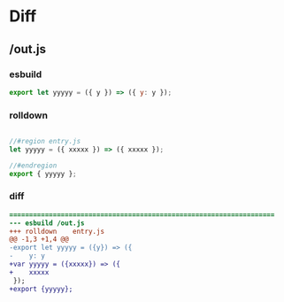 # Diff
## /out.js
### esbuild
```js
export let yyyyy = ({ y }) => ({ y: y });
```
### rolldown
```js

//#region entry.js
let yyyyy = ({ xxxxx }) => ({ xxxxx });

//#endregion
export { yyyyy };

```
### diff
```diff
===================================================================
--- esbuild	/out.js
+++ rolldown	entry.js
@@ -1,3 +1,4 @@
-export let yyyyy = ({y}) => ({
-    y: y
+var yyyyy = ({xxxxx}) => ({
+    xxxxx
 });
+export {yyyyy};

```